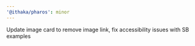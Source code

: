 ```yaml
---
'@ithaka/pharos': minor
---
```


Update image card to remove image link, fix accessibility issues with SB examples
